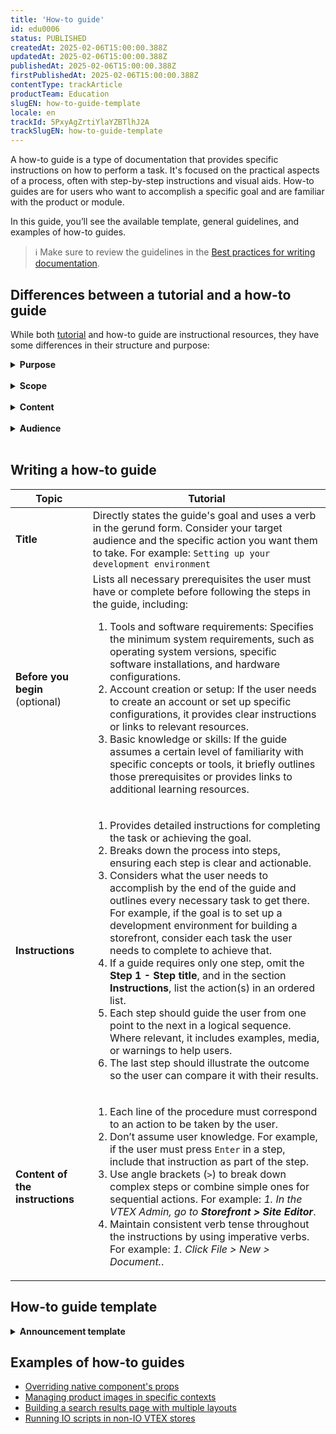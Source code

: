 ```yaml
---
title: 'How-to guide'
id: edu0006
status: PUBLISHED
createdAt: 2025-02-06T15:00:00.388Z
updatedAt: 2025-02-06T15:00:00.388Z
publishedAt: 2025-02-06T15:00:00.388Z
firstPublishedAt: 2025-02-06T15:00:00.388Z
contentType: trackArticle
productTeam: Education
slugEN: how-to-guide-template
locale: en
trackId: 5PxyAgZrtiYlaYZBTlhJ2A
trackSlugEN: how-to-guide-template
---
```


A how-to guide is a type of documentation that provides specific instructions on how to perform a task. It's focused on the practical aspects of a process, often with step-by-step instructions and visual aids. How-to guides are for users who want to accomplish a specific goal and are familiar with the product or module.

In this guide, you’ll see the available template, general guidelines, and examples of how-to guides.

> ℹ️ Make sure to review the guidelines in the [Best practices for writing documentation](https://contentguide.vtex.com/docs/documentation/documentation-overview#best-practices-for-writing-documentation).

## Differences between a tutorial and a how-to guide

While both [tutorial](https://contentguide.vtex.com/docs/documentation/tutorial-template) and how-to guide are instructional resources, they have some differences in their structure and purpose:

<details>
<summary><b>Purpose</b></summary>

| **Tutorial** | **How-to guide** |
| ------------ | ---------------- |
| Learning-oriented. Teaches a broader concept, skill, or process in detail. | Task-oriented. Focus on helping the user complete a specific task or goal. |

</details>

<br>

<details>
<summary><b>Scope</b></summary>

| **Tutorial** | **How-to guide** |
| ------------ | ---------------- |
| Covers a series of steps or concepts, often related to learning a new skill. | Narrow in scope, typically covering one task or process divided into steps. |

</details>

<br>

<details>
<summary><b>Content</b></summary>

| **Tutorial** | **How-to guide** |
| ------------ | ---------------- |
| Educational, offering context, background, and explanations. | Practical, with direct, task-oriented instructions. |

</details>

<br>

<details>
<summary><b>Audience</b></summary>

| **Tutorial** | **How-to guide** |
| ------------ | ---------------- |
| Users who want to learn a skill or understand a concept deeply. | Users who need to quickly achieve a specific goal, usually with prior knowledge. |

</details>

<br>

## Writing a how-to guide

| **Topic** | **Tutorial** |
| --------- | ------------ |
| **Title** | Directly states the guide's goal and uses a verb in the gerund form. Consider your target audience and the specific action you want them to take. For example: `Setting up your development environment` |
| **Before you begin** (optional)  | Lists all necessary prerequisites the user must have or complete before following the steps in the guide, including: <ol><li>Tools and software requirements: Specifies the minimum system requirements, such as operating system versions, specific software installations, and hardware configurations.</li><li>Account creation or setup: If the user needs to create an account or set up specific configurations, it provides clear instructions or links to relevant resources.</li><li>Basic knowledge or skills: If the guide assumes a certain level of familiarity with specific concepts or tools, it briefly outlines those prerequisites or provides links to additional learning resources.</li></ol> |
| **Instructions** | <ol><li>Provides detailed instructions for completing the task or achieving the goal.</li><li>Breaks down the process into steps, ensuring each step is clear and actionable.</li><li>Considers what the user needs to accomplish by the end of the guide and outlines every necessary task to get there. For example, if the goal is to set up a development environment for building a storefront, consider each task the user needs to complete to achieve that.</li><li>If a guide requires only one step, omit the **Step 1 - Step title**, and in the section **Instructions**, list the action(s) in an ordered list.</li><li>Each step should guide the user from one point to the next in a logical sequence. Where relevant, it includes examples, media, or warnings to help users.</li><li>The last step should illustrate the outcome so the user can compare it with their results.</li></ol> |
| **Content of the instructions**  | <ol><li>Each line of the procedure must correspond to an action to be taken by the user.</li><li>Don’t assume user knowledge. For example, if the user must press `Enter` in a step, include that instruction as part of the step.</li><li>Use angle brackets (`>`) to break down complex steps or combine simple ones for sequential actions. For example: *1. In the VTEX Admin, go to __Storefront > Site Editor__*.</li><li>Maintain consistent verb tense throughout the instructions by using imperative verbs. For example: *1. Click File > New > Document.*.</li></ol> |

## How-to guide template

<details>
<summary><b>Announcement template</b></summary>

```md
# Title

[Describe in this section the goal of the guide and what the user will be able to do after following it.]

## Before you begin
[List any necessary tools, software, accounts, required knowledge or skills that the user must have before beginning to follow the guide.]

## Intructions

### Step 1 - Step 1 title
[Provide instructions for this step.]

### Step 2 - Step 2 title
[Provide instructions for this step.]

### Step 3 - Step 3 title
[Provide instructions for this step.]
```

</details>

## Examples of how-to guides

- [Overriding native component's props](https://developers.vtex.com/docs/guides/faststore/overrides-component-props)
- [Managing product images in specific contexts](https://developers.vtex.com/docs/guides/faststore/customization-managing-product-images-in-specific-contexts)
- [Building a search results page with multiple layouts](https://developers.vtex.com/docs/guides/vtex-io-documentation-building-a-search-results-page-with-multiple-layouts)
- [Running IO scripts in non-IO VTEX stores](https://developers.vtex.com/docs/guides/vtex-io-documentation-running-io-scripts-in-non-io-vtex-stores)
